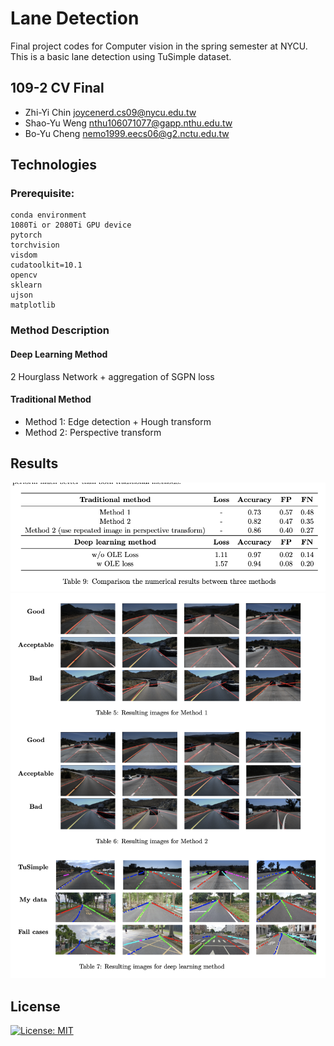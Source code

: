 Lane Detection
==

Final project codes for Computer vision in the spring semester at NYCU. This is a basic lane detection using TuSimple dataset.

## 109-2 CV Final
* Zhi-Yi Chin joycenerd.cs09@nycu.edu.tw
* Shao-Yu Weng nthu106071077@gapp.nthu.edu.tw
* Bo-Yu Cheng nemo1999.eecs06@g2.nctu.edu.tw

## Technologies

### Prerequisite:

```
conda environment
1080Ti or 2080Ti GPU device
pytorch
torchvision
visdom
cudatoolkit=10.1
opencv
sklearn
ujson
matplotlib
```

### Method Description

#### Deep Learning Method

2 Hourglass Network + aggregation of SGPN loss

#### Traditional Method

* Method 1: Edge detection + Hough transform
* Method 2: Perspective transform

## Results

<img src="./results/num.png">

<img src="./results/img.png">

## License

[![License: MIT](https://img.shields.io/badge/License-MIT-yellow.svg)](https://opensource.org/licenses/MIT)
